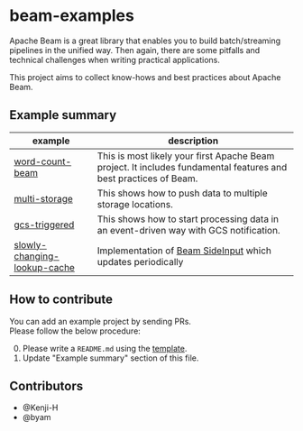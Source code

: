 # beam-examples
Apache Beam is a great library that enables you to build batch/streaming pipelines in the unified way.
Then again, there are some pitfalls and technical challenges when writing practical applications.

This project aims to collect know-hows and best practices about Apache Beam.

## Example summary
|  example  |  description  |
| ---- | ---- |
|  [word-count-beam](word-count-beam)  |  This is most likely your first Apache Beam project.   It includes fundamental features and best practices of Beam.  |
|  [multi-storage](multi-storage)  |  This shows how to push data to multiple storage locations.  |
|  [gcs-triggered](gcs-triggered)  |  This shows how to start processing data in an event-driven way with GCS notification.  |
|  [slowly-changing-lookup-cache](slowly-changing-lookup-cache)  |  Implementation of [Beam SideInput](https://beam.apache.org/documentation/programming-guide/#side-inputs) which updates periodically   |


## How to contribute
You can add an example project by sending PRs.  
Please follow the below procedure:

0. Please write a `README.md` using the [template](README-template.md).
0. Update "Example summary" section of this file.

## Contributors
- @Kenji-H
- @byam
